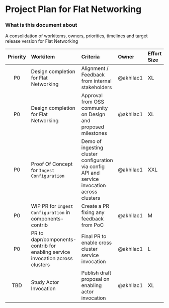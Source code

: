 # Project Plan for Flat Networking

### What is this document about 
A consolidation of workitems, owners, priorities, timelines and target release version for Flat Networking

| Priority | Workitem | Criteria | Owner | Effort Size | Target Date |
| :--: | :-- | :-- | :-- | :-- | :-- |
| P0 | Design completion for Flat Networking | Alignment / Feedback from internal stakeholders | @akhilac1 | XL | 10/21 |
| P0 | Design completion for Flat Networking | Approval from OSS community on Design and proposed milestones | @akhilac1 | XL | TBD |
| P0 | Proof Of Concept for `Ingest Configuration` | Demo of ingesting cluster configuration via config API and service invocation across clusters | @akhilac1 | XXL | 11/11
| P0 | WIP PR for `Ingest Configuration` in components-contrib | Create a PR fixing any feedback from PoC | @akhilac1 | M | 11/18
| P0 | PR to dapr/components-contrib for enabling service invocation across clusters | Final PR to enable cross cluster service invocation | @akhilac1 | L | 12/2
| TBD | Study Actor Invocation | Publish draft proposal on enabling actor invocation  | @akhilac1 | XL | TBD
